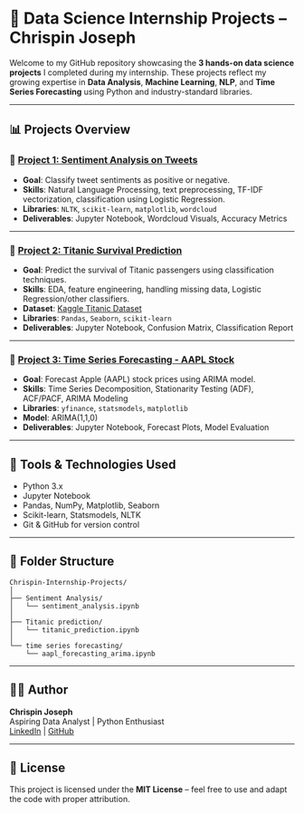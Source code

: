 # 💼 Data Science Internship Projects – Chrispin Joseph

Welcome to my GitHub repository showcasing the **3 hands-on data science projects** I completed during my internship. These projects reflect my growing expertise in **Data Analysis**, **Machine Learning**, **NLP**, and **Time Series Forecasting** using Python and industry-standard libraries.

---

## 📊 Projects Overview

### 📁 [Project 1: Sentiment Analysis on Tweets](./Sentiment%20Analysis/)
- **Goal**: Classify tweet sentiments as positive or negative.
- **Skills**: Natural Language Processing, text preprocessing, TF-IDF vectorization, classification using Logistic Regression.
- **Libraries**: `NLTK`, `scikit-learn`, `matplotlib`, `wordcloud`
- **Deliverables**: Jupyter Notebook, Wordcloud Visuals, Accuracy Metrics

---

### 📁 [Project 2: Titanic Survival Prediction](./Titanic%20prediction/)
- **Goal**: Predict the survival of Titanic passengers using classification techniques.
- **Skills**: EDA, feature engineering, handling missing data, Logistic Regression/other classifiers.
- **Dataset**: [Kaggle Titanic Dataset](https://www.kaggle.com/c/titanic/data)
- **Libraries**: `Pandas`, `Seaborn`, `scikit-learn`
- **Deliverables**: Jupyter Notebook, Confusion Matrix, Classification Report

---

### 📁 [Project 3: Time Series Forecasting - AAPL Stock](./time%20series%20forecasting/)
- **Goal**: Forecast Apple (AAPL) stock prices using ARIMA model.
- **Skills**: Time Series Decomposition, Stationarity Testing (ADF), ACF/PACF, ARIMA Modeling
- **Libraries**: `yfinance`, `statsmodels`, `matplotlib`
- **Model**: ARIMA(1,1,0)
- **Deliverables**: Jupyter Notebook, Forecast Plots, Model Evaluation

---

## 🧰 Tools & Technologies Used
- Python 3.x
- Jupyter Notebook
- Pandas, NumPy, Matplotlib, Seaborn
- Scikit-learn, Statsmodels, NLTK
- Git & GitHub for version control

---

## 📁 Folder Structure

```
Chrispin-Internship-Projects/
│
├── Sentiment Analysis/
│   └── sentiment_analysis.ipynb
│
├── Titanic prediction/
│   └── titanic_prediction.ipynb
│
└── time series forecasting/
    └── aapl_forecasting_arima.ipynb
```

---

## 👨‍💻 Author

**Chrispin Joseph**  
Aspiring Data Analyst | Python Enthusiast  
[LinkedIn](https://www.linkedin.com/in/chrispin-joseph-b5240b33a/) | [GitHub](https://github.com/chrispin-7)

---

## 📜 License

This project is licensed under the **MIT License** – feel free to use and adapt the code with proper attribution.

 
